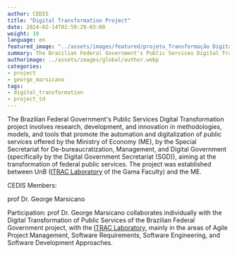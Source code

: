 ```yaml
---
author: CEDIS
title: "Digital Transformation Project"
date: 2024-02-14T02:59:29-03:00
weight: 10
language: en
featured_image: "../assets/images/featured/projeto_Transformação Digital.png"
summary: The Brazilian Federal Government's Public Services Digital Transformation project involves research, development, and innovation in methodologies, models, and tools that promote the automation and digitalization of public services.
authorimage: ../assets/images/global/author.webp
categories: 
- project
- george_marsicano
tags:
- digital_transformation
- project_td
---
```


The Brazilian Federal Government's Public Services Digital Transformation project involves research, development, and innovation in methodologies, models, and tools that promote the automation and digitalization of public services offered by the Ministry of Economy (ME), by the Special Secretariat for De-bureaucratization, Management, and Digital Government (specifically by the Digital Government Secretariat (SGD)), aiming at the transformation of federal public services. The project was established between UnB ([ITRAC Laboratory](https://itrac.unb.br) of the Gama Faculty) and the ME.

CEDIS Members:

prof Dr. George Marsicano

Participation: prof Dr. George Marsicano collaborates individually with the Digital Transformation of Public Services of the Brazilian Federal Government project, with the [ITRAC Laboratory](https://itrac.unb.br), mainly in the areas of Agile Project Management, Software Requirements, Software Engineering, and Software Development Approaches.